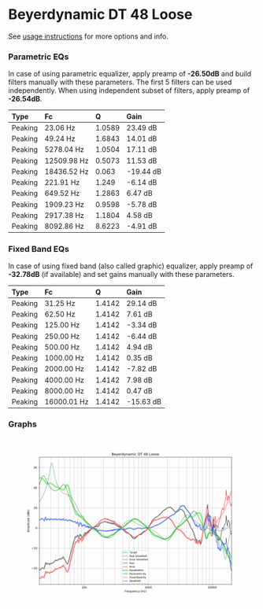 # Beyerdynamic DT 48 Loose
See [usage instructions](https://github.com/jaakkopasanen/AutoEq#usage) for more options and info.

### Parametric EQs
In case of using parametric equalizer, apply preamp of **-26.50dB** and build filters manually
with these parameters. The first 5 filters can be used independently.
When using independent subset of filters, apply preamp of **-26.54dB**.

| Type    | Fc          |      Q | Gain      |
|:--------|:------------|:-------|:----------|
| Peaking | 23.06 Hz    | 1.0589 | 23.49 dB  |
| Peaking | 49.24 Hz    | 1.6843 | 14.01 dB  |
| Peaking | 5278.04 Hz  | 1.0504 | 17.11 dB  |
| Peaking | 12509.98 Hz | 0.5073 | 11.53 dB  |
| Peaking | 18436.52 Hz | 0.063  | -19.44 dB |
| Peaking | 221.91 Hz   | 1.249  | -6.14 dB  |
| Peaking | 649.52 Hz   | 1.2863 | 6.47 dB   |
| Peaking | 1909.23 Hz  | 0.9598 | -5.78 dB  |
| Peaking | 2917.38 Hz  | 1.1804 | 4.58 dB   |
| Peaking | 8092.86 Hz  | 8.6223 | -4.91 dB  |

### Fixed Band EQs
In case of using fixed band (also called graphic) equalizer, apply preamp of **-32.78dB**
(if available) and set gains manually with these parameters.

| Type    | Fc          |      Q | Gain      |
|:--------|:------------|:-------|:----------|
| Peaking | 31.25 Hz    | 1.4142 | 29.14 dB  |
| Peaking | 62.50 Hz    | 1.4142 | 7.61 dB   |
| Peaking | 125.00 Hz   | 1.4142 | -3.34 dB  |
| Peaking | 250.00 Hz   | 1.4142 | -6.44 dB  |
| Peaking | 500.00 Hz   | 1.4142 | 4.94 dB   |
| Peaking | 1000.00 Hz  | 1.4142 | 0.35 dB   |
| Peaking | 2000.00 Hz  | 1.4142 | -7.82 dB  |
| Peaking | 4000.00 Hz  | 1.4142 | 7.98 dB   |
| Peaking | 8000.00 Hz  | 1.4142 | 0.47 dB   |
| Peaking | 16000.01 Hz | 1.4142 | -15.63 dB |

### Graphs
![](./Beyerdynamic%20DT%2048%20Loose.png)